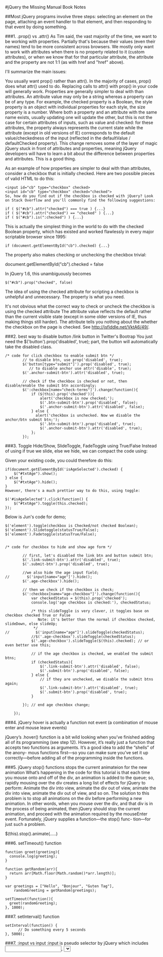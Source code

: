 #jQuery the Missing Manual Book Notes

##Most jQuery programs involve three steps:
selecting an element on the page, attaching an event handler to that element, and then responding to that event by doing something.

###1. .prop() vs .attr()
As Tim said, the vast majority of the time, we want to be working with properties. Partially that's because their values (even their names) tend to be more consistent across browsers. We mostly only want to work with attributes when there is no property related to it (custom attributes), or when we know that for that particular attribute, the attribute and the property are not 1:1 (as with href and "href" above).

I'll summarize the main issues:

You usually want prop() rather than attr().
In the majority of cases, prop() does what attr() used to do. Replacing calls to attr() with prop() in your code will generally work.
Properties are generally simpler to deal with than attributes. An attribute value may only be a string whereas a property can be of any type. For example, the checked property is a Boolean, the style property is an object with individual properties for each style, the size property is a number.
Where both a property and an attribute with the same name exists, usually updating one will update the other, but this is not the case for certain attributes of inputs, such as value and checked: for these attributes, the property always represents the current state while the attribute (except in old versions of IE) corresponds to the default value/checkedness of the input (reflected in the defaultValue / defaultChecked property).
This change removes some of the layer of magic jQuery stuck in front of attributes and properties, meaning jQuery developers will have to learn a bit about the difference between properties and attributes. This is a good thing.

As an example of how properties are simpler to deal with than attributes, consider a checkbox that is initially checked. Here are two possible pieces of valid HTML to do this:
```
<input id="cb" type="checkbox" checked>
<input id="cb" type="checkbox" checked="checked">
So, how do you find out if the checkbox is checked with jQuery? Look on Stack Overflow and you'll commonly find the following suggestions:

if ( $("#cb").attr("checked") === true ) {...}
if ( $("#cb").attr("checked") == "checked" ) {...}
if ( $("#cb").is(":checked") ) {...}
```
This is actually the simplest thing in the world to do with the checked Boolean property, which has existed and worked flawlessly in every major scriptable browser since 1995:
```
if (document.getElementById("cb").checked) {...}
```
The property also makes checking or unchecking the checkbox trivial:

document.getElementById("cb").checked = false

In jQuery 1.6, this unambiguously becomes
```
$("#cb").prop("checked", false)
```
The idea of using the checked attribute for scripting a checkbox is unhelpful and unnecessary. The property is what you need.

It's not obvious what the correct way to check or uncheck the checkbox is using the checked attribute
The attribute value reflects the default rather than the current visible state (except in some older versions of IE, thus making things still harder). The attribute tells you nothing about the whether the checkbox on the page is checked. See http://jsfiddle.net/VktA6/49/.


###2. best way to disable button /link button in Twitter's Bootrap
You just need the $('button').prop('disabled', true); part, the button will automatically take the disabled class.
```
/* code for click checkbox to enable submit btn */
        // to disable btn, use prop('disabled', true);
        $('button[type="submit"]').prop('disabled', true);
           // to disable anchor use attr('disable', true);
        $('.anchor-submit-btn').attr('disabled', true);

        // check if the checkbox is checked or not, then disable/enable the submit btn accordingly;
        $(':checkbox[name="check-terms"]').change(function(){
            if ($(this).prop('checked')){
                alert('checkbox is now checked;');
                $('.btn-submit-btn').prop('disabled', false);
                $('.anchor-submit-btn').attr('disabled', false);
            } else {
              alert('checkbox is unchecked. Now we disable the anchor/btn submit btn;');
                $('.btn-submit-btn').prop('disabled', true);
                $('.anchor-submit-btn').attr('disabled', true);
            };
        });

```

###3. Toggle Hide/Show, SlideToggle, FadeToggle using True/False
Instead of using if true we slide, else we hide, we can compact the code using:

Given your existing code, you could therefore do this:
```
if(document.getElementById('isAgeSelected').checked) {
    $("#txtAge").show();
} else {
    $("#txtAge").hide();
}
However, there's a much prettier way to do this, using toggle:

$('#isAgeSelected').click(function() {
    $("#txtAge").toggle(this.checked);
});
```

Below is Jun's code for demo;
```
$('element').toggle(checkbox is Checked/not checked Boolean);
$('element').Slidetoggle(statusTrue/False);
$('element').Fadetoggle(statusTrue/False);


/* code for checkbox to hide and show age form */

        // first, let's disabled the link btn and button submit btn;
        $('.link-submit-btn').attr('disabled', true);
        $('.submit-btn').prop('disabled', true);

        //we also hide the age input field;
//        $('input[name="age"]').hide();
        $('.age-checkbox').hide();

        // then we check if the checkbox is check;
        $(':checkbox[name="age-checkbox"]').change(function(){
            var checkedStatus = $(this).prop('checked');
            console.log('age checkbox is checked:'), checkedStatus;

            /* this slideToggle is very clever, it toggles base on checkbox checked True or False
               Note: it's better than the normal if checkbox checked, slideDown, else slideUp;
             */
//            $('input[name="age"]').slideToggle(checkedStatus);
            //$('.age-checkbox').slideToggle(checkedStatus);
            $('.age-checkbox').slideToggle($(this).checked); // or even better use this;

            // if the age checkbox is checked, we enabled the submit btns;
            if (checkedStatus){
                $('.link-submit-btn').attr('disabled', false);
                $('.submit-btn').prop('disabled', false);
            } else {
                // if they are unchecked, we disable the submit btns again;
                $('.link-submit-btn').attr('disabled', true);
                $('.submit-btn').prop('disabled', true);
            }

        }); // end age checkbox change;

    });
```

###4. jQuery hover is actually a function not event (a combination of mouse enter and mouse leave events)

jQuery’s .hover() function is a bit wild looking when you’ve finished adding all of its programming (see step 12). However, it’s really just a function that accepts two functions as arguments. It’s a good idea to add the “shells” of the anony- mous functions first—so you can make sure you’ve set it up correctly—before adding all of the programming inside the functions. 


###5. jQuery stop() functions stops the current animateion for the new animation
What’s happening in the code for this tutorial is that each time you mouse onto and off of the div, an animation is added to the queue; so, rapidly mousing over the div creates a long list of effects for jQuery to perform: Animate the div into view, animate the div out of view, animate the div into view, animate the div out of view, and so on. The solution to this problem is to stop all animations on the div before performing a new animation. In other words, when you mouse over the div, and that div is in the process of being animated, then jQuery should stop the current animation, and proceed with the animation required by the mouseEnter event. Fortunately, jQuery supplies a function—the stop() func- tion—for just such a problem.

$(this).stop().animate(.....)


###6. setTimeout() function
```
function greet(greeting){
  console.log(greeting);
}

function getRandom(arr){
  return arr[Math.floor(Math.random()*arr.length)];
}

var greetings = ["Hello", "Bonjour", "Guten Tag"],
    randomGreeting = getRandom(greetings);

setTimeout(function(){
  greet(randomGreeting);
}, 1000);
```


###7. setInterval() function
```
setInterval(function() {
      // Do something every 5 seconds
}, 5000);
```

###7. :input vs input
:input is pseudo selector by jQuery which includes <input>, <select>, <textarea>, <buttons>, form elements e.t.c

input is a tag match which strictly matches <input>.

This additional note about :input is informative:

Because :input is a jQuery extension and not part of the CSS specification, queries using :input cannot take advantage of the performance boost provided by the native DOM querySelectorAll() method. To achieve the best performance when using :input to select elements, first select the elements using a pure CSS selector, then use .filter(":input").


###8. At its core
At its core, jQuery is passed DOM elements or a string containing a CSS selector. It returns a jQuery object, which is an array-like collection of DOM nodes. One or more methods can then be chained to this set of nodes.



###9. jQuery form selectors

TABLE 8-1 jQuery includes lots of selectors to make it easy to work with specific types of form fields
￼
SELECTOR
EXAMPLE
WHAT IT DOES
:input
$(':input')
Selects all input, textarea, select, and button elements. In other words, it selects all form elements.
:text
$(':text')
Selects all text fields.
:password
$(':password')
Selects all password fields.
:radio
$(':radio')
Selects all radio buttons.
:checkbox
$(':checkbox')
Selects all checkboxes.
:submit
$(':submit')
Selects all submit buttons.
:image
$(':image')
Selects all image buttons.
:reset
$(':reset')
Selects all reset buttons.
:button
$(':button')
Selects all fields with type button.
:file
$(':file')
Selects all file fields (used for uploading a file).
:hidden
$(':hidden')
Selects all hidden fields.


###10. jQuery form userful filters: :checked;

var checkedValue = $('input[name="shipping"]:checked').val();
The selector—$('input[name="shipping"]')—selects all input elements with the name shipping, but adding the :checked—$('input[name="shipping"] :checked')—selects only the one that’s checked. The val() function returns the value stored in that checkbox—USPS, for example.


:selected

 var selectedState=$('#state :selected').val();
Notice that unlike in the example for the :checked filter, there’s a space between the ID name and the filter ('#state :selected'). That’s because this filter se- lects the <option> tags, not the <select> tag. To put it in English, this jQuery selection means “find all selected options that are inside the <select> tag with an ID of state.” The space makes it work like a CSS descendant selector: First it finds the element with the proper ID, and then searches inside that for any elements that have been selected.


###11. DOM element properties: checked is a property of the checkbox/radio btn element, disabled is a property of text box. 
```
For DOM properties, you use jQuery’s prop() method, like this:
    if ($('#news').prop('checked')) {
      // the box is checked
    } else {
      // the box is not checked
}
The code $('#news').prop('checked') returns the value true if the box is checked. If it’s not, it returns the value false. 
```

###12. form field property defaultValue, text field has a property of defaultValue which represents the text inside the field when the page first loads.

Then instead of forcing the visitor filling out the form to erase all that text herself, you can erase it when she focuses on the field, like this:

```
1
2
3
4 5} 6 });
$('#username').focus(function() {
  var field = $(this);
  if (field.val()==field.prop('defaultValue')) {
            field.val('');

```


###13. jQuery check if an element exists using elment.length ==== 0

```
if($('#fail').length === 0) {
	// do sth;
}
```
One way to check if an element already exists on the page is to try to use jQuery to select it. You can then check the length attribute of the results. If jQuery couldn’t find any matching elements, the length attribute is 0.


###14. Ajax post data to server example
```
$(document).ready(function() {
$('#login').submit(function() {
  var formData = $(this).serialize();
  $.post('login.php',formData,processData);
  function processData(data) {
    if (data=='pass') {
       $('.main').html('<p>You have successfully logged on!</p>');
    } else {
       if ($('#fail').length === 0) {
       		$('#formwrapper').prepend('<p id="fail">Incorrect ↵ login information. Please try again</p>');
 		} 
  }
 return false;
}); // end submit
}); // end ready
```


###15. jQuery tips and information

15.1 $() Is the Same as jQuery()
15.2 Saving Selections into Variables
15.3 Adding Content as Few Times as Possible
The bottom line is that if you want to inject a chunk of HTML into a spot on the page, do it in one single operation (or at least in as few as you can get away with) rather than add the HTML in parts using multiple inserts.

###16. Optimizing Your Selectors
16.1 Use ID selectors if at all possible. The fastest way to select a page element is to use an ID selector.

16.2 Use IDs first, as part of adescendant selector. 
It just so happens that all of those tags are also inside a div tag with an ID of main. It’s faster to use this selector:

```
$('#main a')
than this selector:
$('a')
```
16.3 Usethe.find()function.jQuery includes a function for finding elements within a selection. It works kind of like a descendant selector in that it locates tags inside of other tags. 
In other words, you could write $('#main a') like this:
$('#main').find('a');
In fact, in some situations, using .find() instead of a descendant selector is
over two times as fast!

16.4 Avoid too much specificity. 
If possible, either use a descendant selector that’s shorter and more refined— $('.sidebar .nav a'), for example — or use the .find() function mentioned in the previous point: $('#main').find('.sidebar').find('.nav a').

###17. jQuery Traversing
```
 .find().Finds particular elements inside the current selection.

 .children()is similar to.find().It also accepts a selector as an argument, but it limits its selection to immediate children of the current selection. 

.parent().Whereas.find()locates elements inside the current element, .parent() travels up the DOM locating the parent of the current tag.

.closest()finds the nearest ancestor that matches a particular selector. Unlike .parent(), which finds the immediate parent of the current tag, .closest() accepts a selector as an argument and finds the nearest ancestor that matches.

.siblings()comes in handy when you wish to select an element that’s at the same level as the current selection.

.next()finds the next sibling of the current selection.

.prev()works just like.next(), except that it selects the immediately preceding sibling.

.end -- you can use jQuery’s .end() function to “rewind” a changed selection back to its original state.

 $('div').click(function() {
       $(this).fadeTo(250,1)
              .find('h2')
              .css('color','#F30')
              .end()
              .find('p')
              .('backgroundColor','#F343FF');
    }); // end click

```
Notice the .end() after the .css('color', '#F30); this code returns the jQuery selection back to the div, so the following .find('p') will find all <p> tags inside the div.


###18. replaceWith(), remove(), wrap(), wrapInner(), unwrap(), empty()

.replaceWith() completely replaces the selection( including the tag and everyhing inside it) with whatever you pass the function. 

.remove()removes the selection from the DOM; essentially erasing it from the page. 

.wrap() wraps each element in a selection in a pair of HTML tags.

 .wrapInner() wraps the contents of each element in a selection in HTML tags.

 .unwrap() simply removes the parent tag surrounding the selection.

.empty() removes all of the contents of a selection, but leaves the selection in place. As with .unwrap(), .empty() takes no arguments.


###19. Working with Number, Number, and the +, parseInt(), parseFloat(), 
If your goal is to add two numbers, but they’re strings, then use Number() or the + operator. However, if you want to extract a number from a string that might include letters, like '200px' or '1.5em', then use parseInt() to capture whole numbers (200, for example) or parseFloat() to capture numbers with decimals (1.5, for example).


###20. Writing more efficient JavaScript

####20.1 Putting Preferences in Variables
One important lesson that programmers learn is how to extract details from scripts so they are more flexible and easier to update.
A better approach is to place the color into a variable at the beginning of your script and then use that variable throughout your script:

You could make the above code even more flexible by uncoupling the connection between the color used for the <p> tags and <td> tags. Currently, they’re both set to the same color, but if you want to make it so you could eventually assign different colors to each, you could add an additional variable to your code:

$(document).ready(function() { 
var pColor='#F60';
var tdColor=pColor;

Now, the click and hover events use the same color—#F60 (because the tdColor variable is set to the value of pColor in line 3). However, if you later decide that you want the table cells to have a different color, just change tdColor="some color";


When writing a JavaScript program, identify values that you explicitly name in your code and turn them into variables. Likely candidates are colors, fonts, widths, heights, times (such as 1,000 milliseconds), filenames (such as image files), message text (such as alert and confirmation messages), and paths to files (such as the path for a link or an image). For example:

   ```
    var highlightColor = '#33A';
    var upArrow = 'ua.png';
    var downArrow='da.png';
    var imagePath='/images/';
    var delay=1000;
```

Put these variable definitions at the beginning of your script (or if you’re using jQuery, right inside the .ready() function).
 TIP  It’sparticularlyusefultoputtextthatyouplanonprintingtoapageintovariables.Forexample,error messages like “Please supply a valid email address,” or confirmation messages like “Thank you for supplying your mailing information” can be variables. When these messages are grouped together as variables at the begin- ning of a script, it’s easier to edit them later (and to translate the text if you ever need to reach an international audience).


####20.2 Putting Preferences in Objects
There’s a slightly more advanced way to store options: using a JavaScript object. 

you can group all of these values into a single object, and then reference individual properties using the dot syntax (page 56).
For example, the list of 5 variables in the previous section could be stored in a single object, like this:

```
    var siteSettings = {
      highlightColor: '#33A',
      upArrow: 'ua.png',
      downArrow: 'da.png',
      imagePath: '/images/',
      delay: 1000
}
```

For example, to retrieve the value of the highlightColor property, you’d write this: siteSettings.highlightColor


###21. jQvery array.join(), string.split() to convert to string and from string to array
```
 .join() method. This array method takes all of the items in the array and turns them into a single string. Each item in the array is separated by either a comma or another separator you specify.
 var days = ['Monday','Tuesday','Wednesday','Thursday','Friday','Saturday',
    'Sunday'];

 var weekdays = days.join(', '); // Monday, Tuesday, Wednesday...
```

 On the other hand, you can take a string and turn it into an array using the split() method as long as the string has some kind of separator (or delimiter) that indicates where one item ends the next begins. For example, say you have this string:
    var weekdays = 'Monday,Tuesday,Wednesday,Thursday,Friday,Saturday,Sunday';
You could take that string and break it up into an array like this:
    var dayList = weekdays.split(','); // dayList now is array of 7 items

